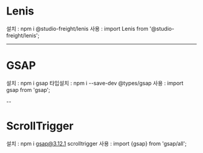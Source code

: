 

# Lenis 

설치 : npm i @studio-freight/lenis
사용 : import Lenis from '@studio-freight/lenis';

---

# GSAP

설치 : npm i gsap
타입설치 : npm i --save-dev @types/gsap
사용 : import gsap from 'gsap';

--

# ScrollTrigger

설치 : npm i gsap@3.12.1 scrolltrigger
사용 : import {gsap} from 'gsap/all';